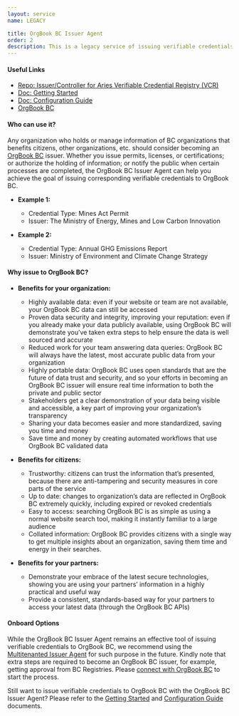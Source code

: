 ```yaml
---
layout: service
name: LEGACY

title: OrgBook BC Issuer Agent
order: 2
description: This is a legacy service of issuing verifiable credentials to OrgBook BC, starting from Mines Act Permit credentials, and credentials for related observable data metrics such as Annual GHG Emissions of a mine site.
---
```

#### **Useful Links**

- [Repo: Issuer/Controller for Aries Verifiable Credential Registry (VCR)](https://github.com/bcgov/mines-digital-trust)
- [Doc: Getting Started](https://github.com/bcgov/mines-digital-trust/blob/develop/GettingStartedTutorial.md)
- [Doc: Configuration Guide](https://github.com/bcgov/mines-digital-trust/blob/develop/services/ghg-orgbook-issuer-controller/config/README.md)
- [OrgBook BC](https://www.orgbook.gov.bc.ca/en/home)

#### **Who can use it?**

Any organization who holds or manage information of BC organizations that benefits citizens, other organizations, etc. should consider becoming an [OrgBook BC](https://www.orgbook.gov.bc.ca/en/home) issuer. Whether you issue permits, licenses, or certifications; or authorize the holding of information; or notify the public when certain processes are completed, the OrgBook BC Issuer Agent can help you achieve the goal of issuing corresponding verifiable credentials to OrgBook BC.

- **Example 1:**
  - Credential Type: Mines Act Permit
  - Issuer: The Ministry of Energy, Mines and Low Carbon Innovation

- **Example 2:**
  - Credential Type: Annual GHG Emissions Report
  - Issuer: Ministry of Environment and Climate Change Strategy

#### **Why issue to OrgBook BC?**

- **Benefits for your organization:**
  - Highly available data: even if your website or team are not available, your OrgBook BC data can still be accessed
  - Proven data security and integrity, improving your reputation: even if you already make your data publicly available, using OrgBook BC will demonstrate you’ve taken extra steps to help ensure the data is well sourced and accurate
  - Reduced work for your team answering data queries: OrgBook BC will always have the latest, most accurate public data from your organization
  - Highly portable data: OrgBook BC uses open standards that are the future of data trust and security, and so your efforts in becoming an OrgBook BC issuer will ensure real time information to both the private and public sector
  - Stakeholders get a clear demonstration of your data being visible and accessible, a key part of improving your organization’s transparency
  - Sharing your data becomes easier and more standardized, saving you time and money
  - Save time and money by creating automated workflows that use OrgBook BC validated data

- **Benefits for citizens:**
  - Trustworthy: citizens can trust the information that’s presented, because there are anti-tampering and security measures in core parts of the service
  - Up to date: changes to organization’s data are reflected in OrgBook BC extremely quickly, including expired or revoked credentials
  - Easy to access: searching OrgBook BC is as simple as using a normal website search tool, making it instantly familiar to a large audience
  - Collated information: OrgBook BC provides citizens with a single way to get multiple insights about an organization, saving them time and energy in their searches.

- **Benefits for your partners:**
  - Demonstrate your embrace of the latest secure technologies, showing you are using your partners’ information in a highly practical and useful way
  - Provide a consistent, standards-based way for your partners to access your latest data (through the OrgBook BC APIs)

#### **Onboard Options**

While the OrgBook BC Issuer Agent remains an effective tool of issuing verifiable credentials to OrgBook BC, we recommend using the [Multitenanted Issuer Agent](https://github.com/bcgov/aries-vcr-issuer-agency) for such purpose in the future. Kindly note that extra steps are required to become an OrgBook BC issuer, for example, getting approval from BC Registries. Please [connect with OrgBook BC](https://www.orgbook.gov.bc.ca/en/connect) to start the process.

Still want to issue verifiable credentials to OrgBook BC with the OrgBook BC Issuer Agent? Please refer to the [Getting Started](https://github.com/bcgov/mines-digital-trust/blob/develop/GettingStartedTutorial.md) and [Configuration Guide](https://github.com/bcgov/mines-digital-trust/blob/develop/services/ghg-orgbook-issuer-controller/config/README.md) documents.
